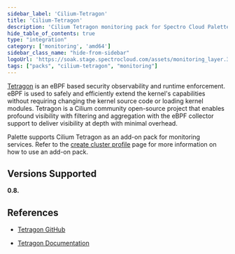 ```yaml
---
sidebar_label: 'Cilium-Tetragon'
title: 'Cilium-Tetragon'
description: 'Cilium Tetragon monitoring pack for Spectro Cloud Palette'
hide_table_of_contents: true
type: "integration"
category: ['monitoring', 'amd64']
sidebar_class_name: "hide-from-sidebar"
logoUrl: 'https://soak.stage.spectrocloud.com/assets/monitoring_layer.3b14cf5b.svg'
tags: ["packs", "cilium-tetragon", "monitoring"]
---
```



[Tetragon](https://github.com/cilium/tetragon) is an eBPF based security observability and runtime enforcement. eBPF is used to safely and efficiently extend the kernel's capabilities without requiring changing the kernel source code or loading kernel modules. Tetragon is a Cilium community open-source project that enables profound visibility with filtering and aggregation with the eBPF collector support to deliver visibility at depth with minimal overhead.

Palette supports Cilium Tetragon as an add-on pack for monitoring services. Refer to the [create cluster profile](/cluster-profiles/task-define-profile#overview) page for more information on how to use an add-on pack.


## Versions Supported

<Tabs queryString="versions">

<TabItem label="0.8.x" value="0.8.x">

**0.8.**

</TabItem>

</Tabs>



## References

- [Tetragon GitHub](https://github.com/cilium/tetragon)


- [Tetragon Documentation](https://tetragon.cilium.io/docs)